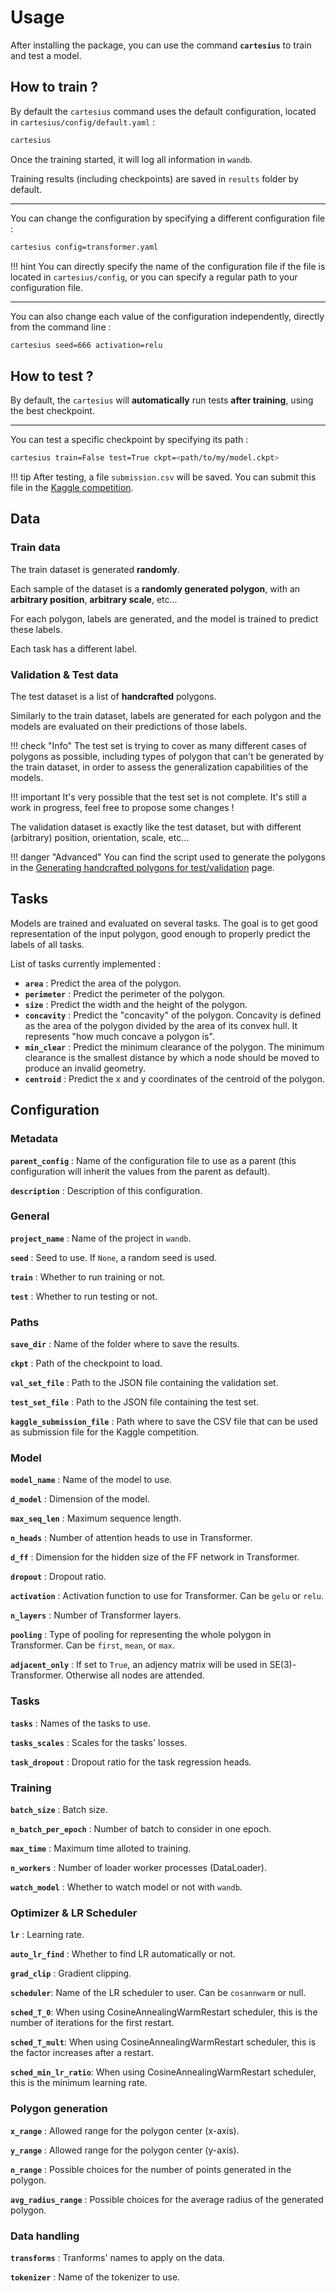 # Usage

After installing the package, you can use the command **`cartesius`** to train and test a model.

## How to train ?

By default the `cartesius` command uses the default configuration, located in `cartesius/config/default.yaml` :

```bash
cartesius
```

Once the training started, it will log all information in `wandb`.

Training results (including checkpoints) are saved in `results` folder by default.

---

You can change the configuration by specifying a different configuration file :

```bash
cartesius config=transformer.yaml
```

!!! hint
    You can directly specify the name of the configuration file if the file is located in `cartesius/config`, or you can specify a regular path to your configuration file. 

---

You can also change each value of the configuration independently, directly from the command line :

```bash
cartesius seed=666 activation=relu
```

## How to test ?

By default, the `cartesius` will **automatically** run tests **after training**, using the best checkpoint.

---

You can test a specific checkpoint by specifying its path :

```bash
cartesius train=False test=True ckpt=<path/to/my/model.ckpt>
```

!!! tip
    After testing, a file `submission.csv` will be saved. You can submit this file in the [Kaggle competition](https://www.kaggle.com/c/cartesius/).

## Data

### Train data

The train dataset is generated **randomly**.

Each sample of the dataset is a **randomly generated polygon**, with an **arbitrary position**, **arbitrary scale**, etc...

For each polygon, labels are generated, and the model is trained to predict these labels.

Each task has a different label.

### Validation & Test data

The test dataset is a list of **handcrafted** polygons.

Similarly to the train dataset, labels are generated for each polygon and the models are evaluated on their predictions of those labels.

!!! check "Info"
    The test set is trying to cover as many different cases of polygons as possible, including types of polygon that can't be generated by the train dataset, in order to assess the generalization capabilities of the models.

!!! important
    It's very possible that the test set is not complete. It's still a work in progress, feel free to propose some changes !

The validation dataset is exactly like the test dataset, but with different (arbitrary) position, orientation, scale, etc...

!!! danger "Advanced"
    You can find the script used to generate the polygons in the [Generating handcrafted polygons for test/validation](gen_handcraft_poly.md) page.

## Tasks

Models are trained and evaluated on several tasks. The goal is to get good representation of the input polygon, good enough to properly predict the labels of all tasks.

List of tasks currently implemented :

* **`area`** : Predict the area of the polygon.
* **`perimeter`** : Predict the perimeter of the polygon.
* **`size`** : Predict the width and the height of the polygon.
* **`concavity`** : Predict the "concavity" of the polygon. Concavity is defined as the area of the polygon divided by the area of its convex hull. It represents "how much concave a polygon is".
* **`min_clear`** : Predict the minimum clearance of the polygon. The minimum clearance is the smallest distance by which a node should be moved to produce an invalid geometry.
* **`centroid`** : Predict the x and y coordinates of the centroid of the polygon.

## Configuration

### Metadata

**`parent_config`** : Name of the configuration file to use as a parent (this configuration will inherit the values from the parent as default).

**`description`** : Description of this configuration.

### General

**`project_name`** : Name of the project in `wandb`.

**`seed`** : Seed to use. If `None`, a random seed is used.

**`train`** : Whether to run training or not.

**`test`** : Whether to run testing or not.

### Paths

**`save_dir`** : Name of the folder where to save the results.

**`ckpt`** : Path of the checkpoint to load.

**`val_set_file`** : Path to the JSON file containing the validation set.

**`test_set_file`** : Path to the JSON file containing the test set.

**`kaggle_submission_file`** : Path where to save the CSV file that can be used as submission file for the Kaggle competition.

### Model

**`model_name`** : Name of the model to use.

**`d_model`** : Dimension of the model.

**`max_seq_len`** : Maximum sequence length.

**`n_heads`** : Number of attention heads to use in Transformer.

**`d_ff`** : Dimension for the hidden size of the FF network in Transformer.

**`dropout`** : Dropout ratio.

**`activation`** : Activation function to use for Transformer. Can be `gelu` or `relu`.

**`n_layers`** : Number of Transformer layers.

**`pooling`** : Type of pooling for representing the whole polygon in Transformer. Can be `first`, `mean`, or `max`.

**`adjacent_only`** : If set to `True`, an adjency matrix will be used in SE(3)-Transformer. Otherwise all nodes are attended.

### Tasks

**`tasks`** : Names of the tasks to use.

**`tasks_scales`** : Scales for the tasks' losses.

**`task_dropout`** : Dropout ratio for the task regression heads.

### Training

**`batch_size`** : Batch size.

**`n_batch_per_epoch`** : Number of batch to consider in one epoch.

**`max_time`** : Maximum time alloted to training.

**`n_workers`** : Number of loader worker processes (DataLoader).

**`watch_model`** : Whether to watch model or not with `wandb`.

### Optimizer & LR Scheduler

**`lr`** : Learning rate.

**`auto_lr_find`** : Whether to find LR automatically or not.

**`grad_clip`** : Gradient clipping.

**`scheduler`**: Name of the LR scheduler to user. Can be `cosannwarm` or null.

**`sched_T_0`**: When using CosineAnnealingWarmRestart scheduler, this is the number of iterations for the first restart.

**`sched_T_mult`**: When using CosineAnnealingWarmRestart scheduler, this is the factor increases after a restart.

**`sched_min_lr_ratio`**: When using CosineAnnealingWarmRestart scheduler, this is the minimum learning rate.

### Polygon generation

**`x_range`** : Allowed range for the polygon center (x-axis).

**`y_range`** : Allowed range for the polygon center (y-axis).

**`n_range`** : Possible choices for the number of points generated in the polygon.

**`avg_radius_range`** : Possible choices for the average radius of the generated polygon.

### Data handling
 
**`transforms`** : Tranforms' names to apply on the data.

**`tokenizer`** : Name of the tokenizer to use.

